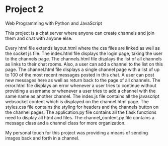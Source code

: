 # Project 2

Web Programming with Python and JavaScript


This project is a chat server where anyone can create channels and join them and chat with anyone else.

Every html file extends layout.html where the css files are linked as well as the socket js file.
The index.html file displays the login page, taking the user to the channels page.
The channels.html file displays the list of all channels as links to their chat rooms. Also, a user can add a channel to the list on this page.
The channel.html file displays a single channel page with a list of up to 100 of the most recent messages posted in this chat. A user can post new messages here as well as return back to the page of all channels.
The error.html file displays an error whenever a user tries to continue without providing a username or whenever a user tries to add a channel with the same name as another channel.
The index.js file contains all the javascript websocket content which is displayed on the channel.html page.
The styles.css file contains the styling for headers and the channels button on the channel pages.
The application.py file contains all the flask functions need to display all html and files.
The channel_content.py file contains a message class and a channel class for more organization.

My personal touch for this project was providing a means of sending images back and forth in a channel.